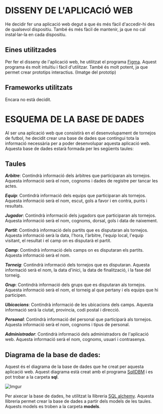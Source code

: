 # DISSENY DE L'APLICACIÓ WEB
He decidir fer una aplicació web degut a que és més fàcil d'accedir-hi des de qualsevol dispositiu. També és més fàcil de mantenir, ja que no cal instal·lar-la en cada dispositiu.

## Eines utilitzades
Per fer el disseny de l'aplicació web, he utilitzat el programa [Figma](https://www.figma.com/). Aquest programa és molt intuïtiu i fàcil d'utilitzar. També és molt potent, ja que permet crear prototips interactius. (Imatge del prototip)

## Frameworks utilitzats
Encara no està decidit.

# ESQUEMA DE LA BASE DE DADES
Al ser una aplicació web que consistirà en el desenvolupament de tornejos de futbol, he decidit crear una base de dades que contingui tota la informació necessària per a poder desenvolupar aquesta aplicació web. Aquesta base de dades estarà formada per les següents taules:

## Taules
 ***Arbitre***: Contindrà informació dels àrbitres que participaran als tornejos. Aquesta informació serà el nom, cognoms i dades de registre per tancar les actes.
 
 ***Equip***: Contindrà informació dels equips que participaran als tornejos. Aquesta informació serà el nom, escut, gols a favor i en contra, punts i resultats.
 
 ***Jugador***: Contindrà informació dels jugadors que participaran als tornejos. Aquesta informació serà el nom, cognoms, dorsal, gols i data de naixement.

 ***Partit***: Contindrà informació dels partits que es disputaran als tornejos. Aquesta informació serà la data, l'hora, l'àrbitre, l'equip local, l'equip visitant, el resultat i el camp on es disputarà el partit.

 ***Camp***: Contindrà informació dels camps on es disputaran els partits. Aquesta informació serà el nom.

 ***Torneig***: Contindrà informació dels tornejos que es disputaran. Aquesta informació serà el nom, la data d'inici, la data de finalització, i la fase del torneig.

 ***Grup***: Contindrà informació dels grups que es disputaran als tornejos. Aquesta informació serà el nom, el torneig al que pertany i els equips que hi participen.

 ***Ubicacions***: Contindrà informació de les ubicacions dels camps. Aquesta informació serà la ciutat, provincia, codi postal i direcció.

 ***Personal***: Contindrà informació del personal que participarà als tornejos. Aquesta informació serà el nom, cognoms i tipus de personal.
 
 ***Administrador***: Contindrà informació dels administradors de l'aplicació web. Aquesta informació serà el nom, cognoms, usuari i contrasenya.

## Diagrama de la base de dades:

Aquest és el diagrama de la base de dades que he creat per aquesta aplicació web. Aquest diagrama està creat amb el programa [SqlIDBM](https://app.sqldbm.com/) i es pot trobar a la carpeta **sql**.

![Imgur](https://i.ibb.co/PtKFynT/diagrama-ER-bbdd.png)

Per aixecar la base de dades, he utilitzat la llibreria [SQL alchemy](https://www.sqlalchemy.org/). Aquesta llibreria permet crear la base de dades a partir dels models de les taules. Aquests models es troben a la carpeta **models**.